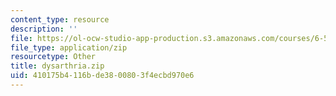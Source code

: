 ```yaml
---
content_type: resource
description: ''
file: https://ol-ocw-studio-app-production.s3.amazonaws.com/courses/6-542j-laboratory-on-the-physiology-acoustics-and-perception-of-speech-fall-2005/410175b4116bde3800803f4ecbd970e6_dysarthria.zip
file_type: application/zip
resourcetype: Other
title: dysarthria.zip
uid: 410175b4-116b-de38-0080-3f4ecbd970e6
---
```

